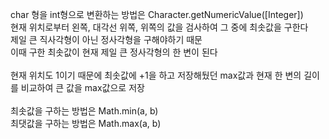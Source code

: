 char 형을 int형으로 변환하는 방법은 Character.getNumericValue([Integer])<br>
현재 위치로부터 왼쪽, 대각선 위쪽, 위쪽의 값을 검사하여 그 중에 최솟값을 구한다<br>
제일 큰 직사각형이 아닌 정사각형을 구해야하기 때문<br>
이때 구한 최솟값이 현재 제일 큰 정사각형의 한 변이 된다<br><br>
현재 위치도 1이기 때문에 최솟값에 +1을 하고 저장해뒀던 max값과 현재 한 변의 길이를 비교하여 큰 값을 max값으로 저장
<br><br>
최솟값을 구하는 방법은 Math.min(a, b)<br>
최댓값을 구하는 방법은 Math.max(a, b)
